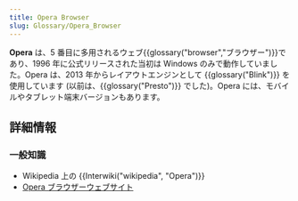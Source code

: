 ```yaml
---
title: Opera Browser
slug: Glossary/Opera_Browser
---
```

**Opera** は、5 番目に多用されるウェブ{{glossary("browser","ブラウザー")}}であり、1996 年に公式リリースされた当初は Windows のみで動作していました。Opera は、2013 年からレイアウトエンジンとして {{glossary("Blink")}} を使用しています (以前は、{{glossary("Presto")}} でした)。Opera には、モバイルやタブレット端末バージョンもあります。

## 詳細情報

### 一般知識

- Wikipedia 上の {{Interwiki("wikipedia", "Opera")}}
- [Opera ブラウザーウェブサイト](https://www.opera.com/)
